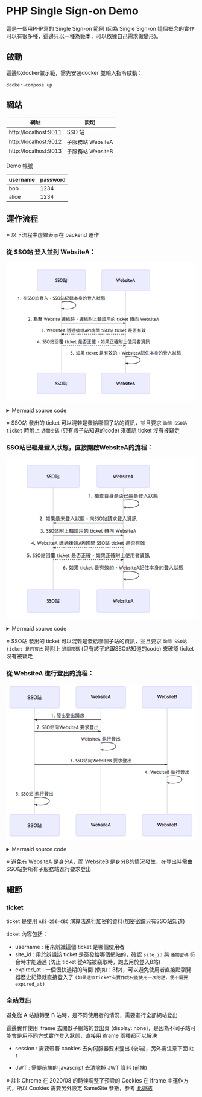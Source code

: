 # PHP Single Sign-on Demo

這是一個用PHP寫的 Single Sign-on 範例 (因為 Single Sign-on 這個概念的實作可以有很多種，這邊只以一種為範本，可以依據自己需求做變形)。

## 啟動

這邊以docker做示範，需先安裝docker 並輸入指令啟動：

```
docker-compose up
```

## 網站

| 網址 | 說明 |
| --- | --- |
| http://localhost:9011 | SSO 站 |
| http://localhost:9012 | 子服務站 WebsiteA |
| http://localhost:9013 | 子服務站 WebsiteB |

Demo 帳號

| username | password |
| --- | --- |
| bob | 1234 |
| alice | 1234 |

## 運作流程

※ 以下流程中虛線表示在 backend 運作

### 從 SSO站 登入並到 WebsiteA：

![](./README_attachments/login-sequenceDiagram-1.png)

<details>
  <summary>Mermaid source code</summary>

  ```
  sequenceDiagram
    participant SSO站
    participant WebsiteA
    SSO站->>SSO站: 1. 在SSO站登入，SSO站紀錄本身的登入狀態
    SSO站->>WebsiteA: 2. 點擊 Website 連結時，連結附上驗證用的 ticket 轉向 WebsiteA
    WebsiteA-->>SSO站: 3. WebsiteA 透過後端API詢問 SSO站 ticket 是否有效
    SSO站-->>WebsiteA: 4. SSO站回覆 ticket 是否正確，如果正確附上使用者資訊
    WebsiteA->>WebsiteA: 5. 如果 ticket 是有效的，WebsiteA記住本身的登入狀態
  ```
</details>

※ SSO站 發出的 ticket 可以混雜是發給哪個子站的資訊，並且要求 `詢問 SSO站 ticket` 時附上 `通關密碼` (只有該子站知道的code) 來確認 ticket 沒有被竊走

### SSO站已經是登入狀態，直接開啟WebsiteA的流程：

![](./README_attachments/login-sequenceDiagram-2.png)

<details>
  <summary>Mermaid source code</summary>

  ```
  sequenceDiagram
    participant SSO站
    participant WebsiteA
    WebsiteA->>WebsiteA: 1. 檢查自身是否已經是登入狀態
    WebsiteA->>SSO站: 2. 如果是未登入狀態，向SSO站請求登入資訊
    SSO站->>WebsiteA: 3. SSO站附上驗證用的 ticket 轉向 WebsiteA
    WebsiteA-->>SSO站: 4. WebsiteA 透過後端API詢問 SSO站 ticket 是否有效
    SSO站-->>WebsiteA: 5. SSO站回覆 ticket 是否正確，如果正確附上使用者資訊
    WebsiteA->>WebsiteA: 6. 如果 ticket 是有效的，WebsiteA記住本身的登入狀態
  ```
</details>

※ SSO站 發出的 ticket 可以混雜是發給哪個子站的資訊，並且要求 `詢問 SSO站 ticket 是否有效` 時附上 `通關密碼` (只有該子站跟SSO站知道的code) 來確認 ticket 沒有被竊走

### 從 WebsiteA 進行登出的流程：

![](./README_attachments/logout.png)

<details>
  <summary>Mermaid source code</summary>

  ```
  sequenceDiagram
    participant SSO站
    participant WebsiteA
    participant WebsiteB
    WebsiteA->>SSO站: 1. 發出登出請求
    SSO站->>WebsiteA: 2. SSO站向WebsiteA 要求登出
    WebsiteA->>WebsiteA: WebsiteA 執行登出
    SSO站->>WebsiteB: 3. SSO站向WebsiteB 要求登出
    WebsiteB->>WebsiteB: 4. WebsiteB 執行登出
    SSO站->>SSO站: 5. SSO站 執行登出
  ```
</details>

※ 避免有 WebsiteA 是身分A，而 WebsiteB 是身分B的情況發生，在登出時需由SSO站對所有子服務站進行要求登出

## 細節 

### ticket

ticket 是使用 `AES-256-CBC` 演算法進行加密的資料(加密密鑰只有SSO站知道)

ticket 內容包括：

- username : 用來辨識這個 ticket 是哪個使用者
- site_id : 用於辨識該 ticket 是簽發給哪個網站的，確認 `site_id` 與 `通關密碼` 符合時才能通過 (防止 ticket 從A站被竊取時，跑去用於登入B站)
- expired_at : 一個很快過期的時間 (例如：3秒)，可以避免使用者直接點瀏覽器歷史紀錄就直接登入了 `(如果這個ticket有實作成只能使用一次的話，便不需要expired_at)`

### 全站登出

避免從 A 站跳轉至 B 站時，是不同使用者的情況，需要進行全部網站登出

這邊實作使用 iframe 去開啟子網站的登出頁 (display: none)，是因為不同子站可能會是用不同方式實作登入狀態，直接用 iframe 兩種都可以解決

- session : 需要帶著 cookies 去向伺服器要求登出 (後端)，另外需注意下面 `註1`

- JWT : 需要前端的 javascript 去清除掉 JWT 資料 (前端)

※ 註1: Chrome 在 2020/08 的時候調整了預設的 Cookies 在 iframe 中運作方式，所以 Cookies 需要另外設定 SameSite 參數，參考 [此連結](https://stackoverflow.com/questions/45094712/iframe-not-reading-cookies-in-chrome) 
